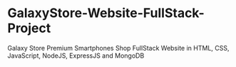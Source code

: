 # GalaxyStore-Website-FullStack-Project
 Galaxy Store Premium Smartphones Shop FullStack Website in HTML, CSS, JavaScript, NodeJS, ExpressJS and MongoDB
